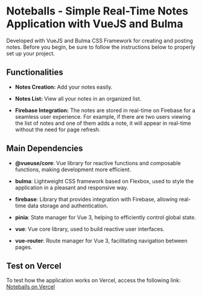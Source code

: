 # Noteballs - Simple Real-Time Notes Application with VueJS and Bulma

Developed with VueJS and Bulma CSS Framework for creating and posting notes. Before you begin, be sure to follow the instructions below to properly set up your project.


## Functionalities

- **Notes Creation:** Add your notes easily.

- **Notes List:** View all your notes in an organized list.

- **Firebase Integration:** The notes are stored in real-time on Firebase for a seamless user experience. For example, if there are two users viewing the list of notes and one of them adds a note, it will appear in real-time without the need for page refresh.

## Main Dependencies

- **@vueuse/core**: Vue library for reactive functions and composable functions, making development more efficient.

- **bulma**: Lightweight CSS framework based on Flexbox, used to style the application in a pleasant and responsive way.

- **firebase**: Library that provides integration with Firebase, allowing real-time data storage and authentication.

- **pinia**: State manager for Vue 3, helping to efficiently control global state.

- **vue**: Vue core library, used to build reactive user interfaces.

- **vue-router**: Route manager for Vue 3, facilitating navigation between pages.


## Test on Vercel

To test how the application works on Vercel, access the following link: [Noteballs on Vercel](https://noteballs-flax.vercel.app/#/auth)
